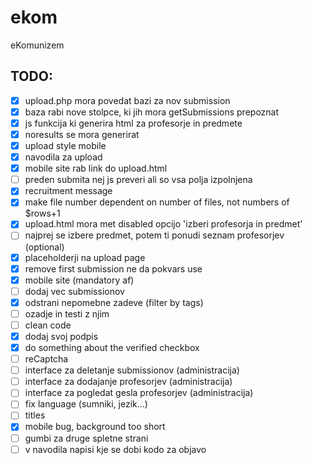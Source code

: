 # ekom
eKomunizem
 <!-- Čč Šš Žž -->

## TODO:
 - [x] upload.php mora povedat bazi za nov submission  
 - [x] baza rabi nove stolpce, ki jih mora getSubmissions prepoznat  
 - [x] js funkcija ki generira html za profesorje in predmete  
 - [x] noresults se mora generirat  
 - [x] upload style mobile  
 - [x] navodila za upload  
 - [x] mobile site rab link do upload.html  
 - [ ] preden submita nej js preveri ali so vsa polja izpolnjena  
 - [x] recruitment message  
 - [x] make file number dependent on number of files, not numbers of $rows+1  
 - [x] upload.html mora met disabled opcijo 'izberi profesorja in predmet'  
 - [ ] najprej se izbere predmet, potem ti ponudi seznam profesorjev (optional)  
 - [x] placeholderji na upload page  
 - [x] remove first submission ne da pokvars use  
 - [x] mobile site (mandatory af)  
 - [ ] dodaj vec submissionov  
 - [x] odstrani nepomebne zadeve (filter by tags)  
 - [ ] ozadje in testi z njim  
 - [ ] clean code  
 - [x] dodaj svoj podpis  
 - [x] do something about the verified checkbox  
 - [ ] reCaptcha  
 - [ ] interface za deletanje submissionov (administracija)
 - [ ] interface za dodajanje profesorjev (administracija)
 - [ ] interface za pogledat gesla profesorjev (administracija)
 - [ ] fix language (sumniki, jezik...)
 - [ ] titles  
 - [x] mobile bug, background too short
 - [ ] gumbi za druge spletne strani
 - [ ] v navodila napisi kje se dobi kodo za objavo

<!--
 =============
 Ikone v rabi:
 =============
 Biologija (listi)			<i class="fa fa-leaf"></i>
 Jeziki (tekst)				<i class="fa fa-language"></i>
 Filozofija	(zarnica)		<i class="far fa-lightbulb"></i>
 Fizika (atom)				<i class="fas fa-atom"></i>
 Geografija (zemlja) 		<i class="fa fa-globe"></i>
 Glasba (nota)				<i class="fa fa-music"></i>
 Informatika (racunalnik)	<i class="fa fa-code"></i>
 Kemija (erlenmajerica)		<i class="fa fa-flask"></i>
 Likovna (copic)			<i class="fa fa-paint-brush"></i>
 Matematika (koren x)		<i class="fas fa-square-root-alt"></i>
 Pedagogika (ucitelj)		<i class="fas fa-chalkboard-teacher"></i>
 Psihologija (mozgani)		<i class="fas fa-brain"></i>
 Slovenscina (knjiga)		<i class="fas fa-book"></i>
 Sociologija (2 clovecka)	<i class="fas fa-user-friends"></i>
 Sportna (zoga)				<i class="fa fa-futbol"></i>
 Umetnostna zgo (stavba)	<i class="fa fa-landmark"></i>
 Zgodovina (slavolok) 		<i class="fas fa-history"></i>
 Neznan predmet (graduation)<i class="fas fa-graduation-cap"></i>
 Tutorstvo (graduation cap)	<i class="fas fa-graduation-cap"></i>
 Objava zapiskov (knjiga)	<i class="fa fa-book"></i>
 Ledina website (stavba)	<i class="fa fa-school"></i>
 Download (floppy)          <i class="fas fa-save"></i>
 Upload (arrow)             <i class="fa fa-upload" aria-hidden="true"></i>


 Avtor in profesor:
 avtor						<i class="fas fa-pencil-alt"></i>
 profesor					<i class="fas fa-chalkboard-teacher"></i>
 -->
